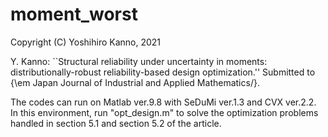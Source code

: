 # moment_worst
Copyright (C) Yoshihiro Kanno, 2021

Y. Kanno: ``Structural reliability under uncertainty in moments: distributionally-robust reliability-based design optimization.'' Submitted to {\em Japan Journal of Industrial and Applied Mathematics\/}.

The codes can run on Matlab ver.9.8 with SeDuMi ver.1.3 and CVX ver.2.2. In this environment, run "opt_design.m" to solve the optimization problems handled in section 5.1 and section 5.2 of the article.
